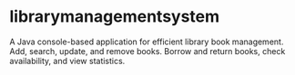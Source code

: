 # librarymanagementsystem
A Java console-based application for efficient library book management. Add, search, update, and remove books. Borrow and return books, check availability, and view statistics.
